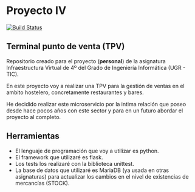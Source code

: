 # Proyecto IV
[![Build Status](https://travis-ci.org/joseviro/ProyectoTPV.svg?branch=master)](https://travis-ci.org/joseviro/ProyectoTPV)
## Terminal punto de venta (TPV)
Repositorio creado para el proyecto (**personal**) de la asignatura Infraestructura Virtual de 4º del Grado de Ingeniería Informática (UGR - TIC).

En este proyecto voy a realizar una TPV para la gestión de ventas en el ambito hostelero, concretamente restaurantes y bares.

He decidido realizar este microservicio por la intima relación que poseo desde hace pocos años con este sector y para en un futuro abordar el proyecto al completo.

## Herramientas

- El lenguaje de programación que voy a utilizar es python.
- El framework que utilizaré es flask.
- Los tests los realizaré con la biblioteca unittest.
- La base de datos que utilizaré es MariaDB (ya usada en otras asignaturas) para actualizar los cambios en el nivel de existencias de mercancías (STOCK).
